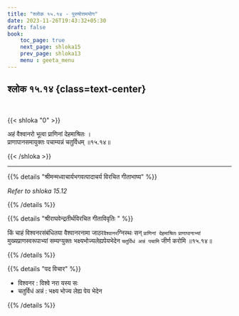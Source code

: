 ```yaml
---
title: "श्लोक १५.१४ - पुरुषोत्तमयोग"
date: 2023-11-26T19:43:32+05:30
draft: false
book:
    toc_page: true
    next_page: shloka15
    prev_page: shloka13
    menu : geeta_menu
---
```




## श्लोक १५.१४ {class=text-center}

<br/>

{{< shloka  "0"  >}}

अहं वैश्वानरो भूत्वा प्राणिनां देहमाश्रितः ।  
प्राणापानसमायुक्तः पचाम्यन्नं चतुर्विधम् ॥१५.१४॥

{{< /shloka >}}

---


{{% details "श्रीमन्मध्वाचार्यभगवत्पादाचर्य विरचित  गीताभाष्य" %}}

*Refer to  shloka 15.12*

{{% /details %}}



{{% details "श्रीराघवेन्द्रतीर्थविरचित गीताविवृतिः " %}}

किं चाहं विश्वनरसंबंधितया वैश्वानरनामा 
जाठर`वैश्वानर`ग्निस्थः सन्‌
`प्राणिनां देहमाश्रितः` `प्राणापानाभ्यां` 
मुख्यप्राणस्वरूपाभ्यां सम्यग्युक्तः
भक्ष्यभोज्यलेह्यपेयभेदेन 
`चतुर्विधं अन्नं पचामि` जीर्ण करोमि ॥१५.१४॥

{{% /details %}}


{{% details "पद विचार" %}}

- विश्वनर : विश्वे नरा यस्य सः 
- चतुर्विधं अन्नं : भक्ष्य भोज्य लेह्य पेय भेदेन 

{{% /details %}}
